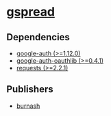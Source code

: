 # [gspread](https://pypi.org/project/gspread)

## Dependencies
- [google-auth (>=1.12.0)](packages/g/google-auth.md)
- [google-auth-oauthlib (>=0.4.1)](packages/g/google-auth-oauthlib.md)
- [requests (>=2.2.1)](packages/r/requests.md)



## Publishers
- [burnash](https://pypi.org/user/burnash)

